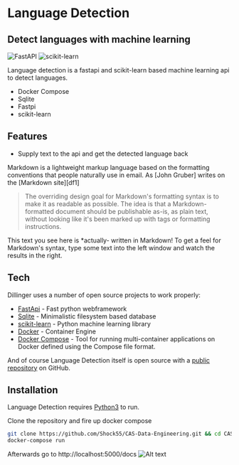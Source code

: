 # Language Detection
## Detect languages with machine learning

![FastAPI](https://img.shields.io/badge/FastAPI-005571?style=for-the-badge&logo=fastapi)
![scikit-learn](https://img.shields.io/badge/scikit--learn-%23F7931E.svg?style=for-the-badge&logo=scikit-learn&logoColor=white)

Language detection is a fastapi and scikit-learn based machine learning api
to detect languages.

- Docker Compose
- Sqlite
- Fastpi
- scikit-learn

## Features
- Supply text to the api and get the detected language back


Markdown is a lightweight markup language based on the formatting conventions
that people naturally use in email.
As [John Gruber] writes on the [Markdown site][df1]

> The overriding design goal for Markdown's
> formatting syntax is to make it as readable
> as possible. The idea is that a
> Markdown-formatted document should be
> publishable as-is, as plain text, without
> looking like it's been marked up with tags
> or formatting instructions.

This text you see here is *actually- written in Markdown! To get a feel
for Markdown's syntax, type some text into the left window and
watch the results in the right.

## Tech

Dillinger uses a number of open source projects to work properly:

- [FastApi](https://fastapi.tiangolo.com/) - Fast python webframework
- [Sqlite](https://www.sqlite.org/index.html) - Minimalistic filesystem based database
- [scikit-learn](https://scikit-learn.org/stable/) - Python machine learning library
- [Docker](https://www.docker.com/) - Container Engine
- [Docker Compose](https://github.com/docker/compose) - Tool for running multi-container applications on Docker defined using the Compose file format.

And of course Language Detection itself is open source with a [public repository](https://github.com/Shock55/CAS-Data-Engineering)
 on GitHub.

## Installation

Language Detection requires [Python3](https://www.python.org/download/releases/3.0/) to run.

Clone the repository and fire up docker compose

```sh
git clone https://github.com/Shock55/CAS-Data-Engineering.git && cd CAS-Data-Engineering
docker-compose run
```

Afterwards go to http://localhost:5000/docs
![Alt text](/relative/path/to/img.jpg?raw=true "Optional Title")
